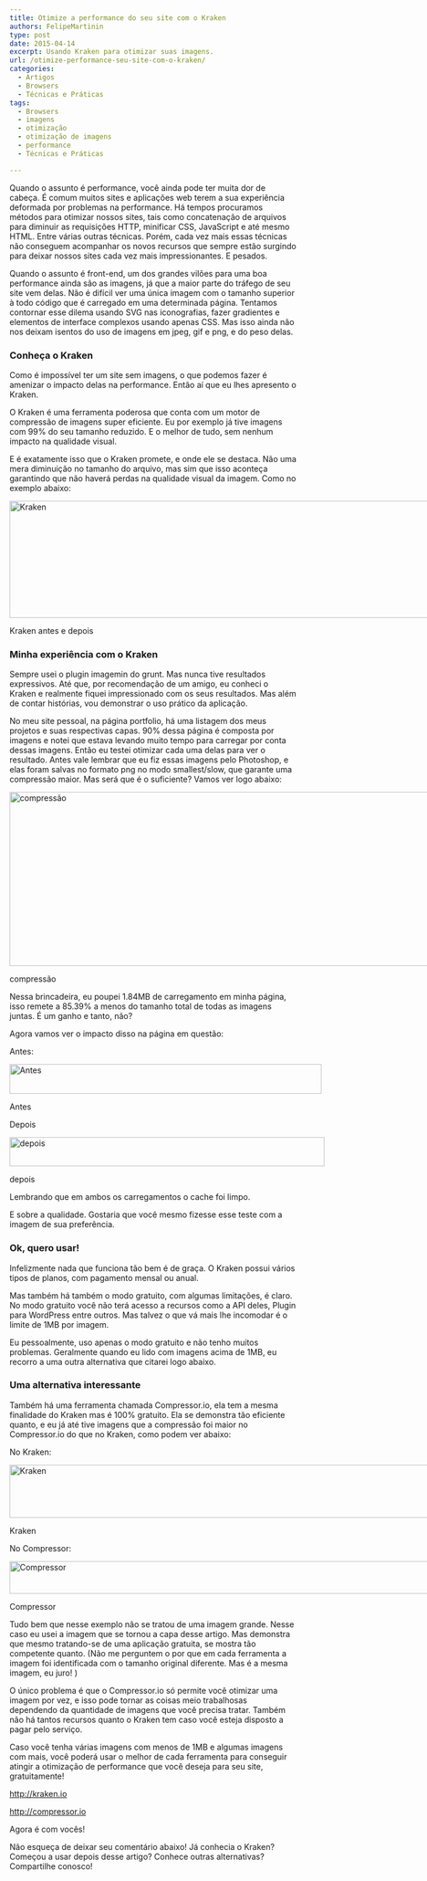 ```yaml
---
title: Otimize a performance do seu site com o Kraken
authors: FelipeMartinin
type: post
date: 2015-04-14
excerpt: Usando Kraken para otimizar suas imagens.
url: /otimize-performance-seu-site-com-o-kraken/
categories:
  - Artigos
  - Browsers
  - Técnicas e Práticas
tags:
  - Browsers
  - imagens
  - otimização
  - otimização de imagens
  - performance
  - Técnicas e Práticas

---
```

Quando o assunto é performance, você ainda pode ter muita dor de cabeça. É comum muitos sites e aplicações web terem a sua experiência deformada por problemas na performance. Há tempos procuramos métodos para otimizar nossos sites, tais como concatenação de arquivos para diminuir as requisições HTTP, minificar CSS, JavaScript e até mesmo HTML. Entre várias outras técnicas. Porém, cada vez mais essas técnicas não conseguem acompanhar os novos recursos que sempre estão surgindo para deixar nossos sites cada vez mais impressionantes. E pesados.

Quando o assunto é front-end, um dos grandes vilões para uma boa performance ainda são as imagens, já que a maior parte do tráfego de seu site vem delas. Não é difícil ver uma única imagem com o tamanho superior à todo código que é carregado em uma determinada página. Tentamos contornar esse dilema usando SVG nas iconografias, fazer gradientes e elementos de interface complexos usando apenas CSS. Mas isso ainda não nos deixam isentos do uso de imagens em jpeg, gif e png, e do peso delas.

### Conheça o Kraken

Como é impossível ter um site sem imagens, o que podemos fazer é amenizar o impacto delas na performance. Então aí que eu lhes apresento o Kraken.

O Kraken é uma ferramenta poderosa que conta com um motor de compressão de imagens super eficiente. Eu por exemplo já tive imagens com 99% do seu tamanho reduzido. E o melhor de tudo, sem nenhum impacto na qualidade visual.

E é exatamente isso que o Kraken promete, e onde ele se destaca. Não uma mera diminuição no tamanho do arquivo, mas sim que isso aconteça garantindo que não haverá perdas na qualidade visual da imagem. Como no exemplo abaixo:

<div style="width: 766px" class="wp-caption alignnone">
  <img class="" src="https://s29.postimg.org/kh32i0mg7/kraken_before_and_after.jpg" alt="Kraken" width="756" height="205" />
  
  <p class="wp-caption-text">
    Kraken antes e depois
  </p>
</div>

### Minha experiência com o Kraken

Sempre usei o plugin imagemin do grunt. Mas nunca tive resultados expressivos. Até que, por recomendação de um amigo, eu conheci o Kraken e realmente fiquei impressionado com os seus resultados. Mas além de contar histórias, vou demonstrar o uso prático da aplicação.

No meu site pessoal, na página portfolio, há uma listagem dos meus projetos e suas respectivas capas. 90% dessa página é composta por imagens e notei que estava levando muito tempo para carregar por conta dessas imagens. Então eu testei otimizar cada uma delas para ver o resultado. Antes vale lembrar que eu fiz essas imagens pelo Photoshop, e elas foram salvas no formato png no modo smallest/slow, que garante uma compressão maior. Mas será que é o suficiente? Vamos ver logo abaixo:

<div style="width: 760px" class="wp-caption alignnone">
  <img class="" src="https://s12.postimg.org/j3s0bu43h/compress_o.png" alt="compressão" width="750" height="305" />
  
  <p class="wp-caption-text">
    compressão
  </p>
</div>

Nessa brincadeira, eu poupei 1.84MB de carregamento em minha página, isso remete a 85.39% a menos do tamanho total de todas as imagens juntas. É um ganho e tanto, não?

Agora vamos ver o impacto disso na página em questão:

Antes:

<div style="width: 557px" class="wp-caption alignnone">
  <img class="" src="https://s30.postimg.org/6l234x6cx/kraken_antes.jpg" alt="Antes" width="547" height="52" />
  
  <p class="wp-caption-text">
    Antes
  </p>
</div>

Depois

<div style="width: 562px" class="wp-caption alignnone">
  <img class="" src="https://s30.postimg.org/wun5npsa9/kraken_depois.jpg" alt="depois" width="552" height="51" />
  
  <p class="wp-caption-text">
    depois
  </p>
</div>

Lembrando que em ambos os carregamentos o cache foi limpo.

E sobre a qualidade. Gostaria que você mesmo fizesse esse teste com a imagem de sua preferência.

### Ok, quero usar!

Infelizmente nada que funciona tão bem é de graça. O Kraken possui vários tipos de planos, com pagamento mensal ou anual.

Mas também há também o modo gratuito, com algumas limitações, é claro. No modo gratuito você não terá acesso a recursos como a API deles, Plugin para WordPress entre outros. Mas talvez o que vá mais lhe incomodar é o limite de 1MB por imagem.

Eu pessoalmente, uso apenas o modo gratuito e não tenho muitos problemas. Geralmente quando eu lido com imagens acima de 1MB, eu recorro a uma outra alternativa que citarei logo abaixo.

### Uma alternativa interessante

Também há uma ferramenta chamada Compressor.io, ela tem a mesma finalidade do Kraken mas é 100% gratuito. Ela se demonstra tão eficiente quanto, e eu já até tive imagens que a compressão foi maior no Compressor.io do que no Kraken, como podem ver abaixo:

No Kraken:

<div style="width: 898px" class="wp-caption alignnone">
  <img class="" src="https://s10.postimg.org/okddqy9gp/compressao_no_kraken.png" alt="Kraken" width="888" height="93" />
  
  <p class="wp-caption-text">
    Kraken
  </p>
</div>

No Compressor:

<div style="width: 838px" class="wp-caption alignnone">
  <img class="" src="https://s10.postimg.org/h346bqjxl/compressao_no_compressor.png" alt="Compressor" width="828" height="57" />
  
  <p class="wp-caption-text">
    Compressor
  </p>
</div>

Tudo bem que nesse exemplo não se tratou de uma imagem grande. Nesse caso eu usei a imagem que se tornou a capa desse artigo. Mas demonstra que mesmo tratando-se de uma aplicação gratuita, se mostra tão competente quanto. (Não me perguntem o por que em cada ferramenta a imagem foi identificada com o tamanho original diferente. Mas é a mesma imagem, eu juro! )

O único problema é que o Compressor.io só permite você otimizar uma imagem por vez, e isso pode tornar as coisas meio trabalhosas dependendo da quantidade de imagens que você precisa tratar. Também não há tantos recursos quanto o Kraken tem caso você esteja disposto a pagar pelo serviço.

Caso você tenha várias imagens com menos de 1MB e algumas imagens com mais, você poderá usar o melhor de cada ferramenta para conseguir atingir a otimização de performance que você deseja para seu site, gratuitamente!

<a title="Kraken" href="http://kraken.io" target="_blank">http://kraken.io</a>

<a title="Compressor" href="http://compressor.io" target="_blank">http://compressor.io</a>

Agora é com vocês!

Não esqueça de deixar seu comentário abaixo! Já conhecia o Kraken? Começou a usar depois desse artigo? Conhece outras alternativas? Compartilhe conosco!
